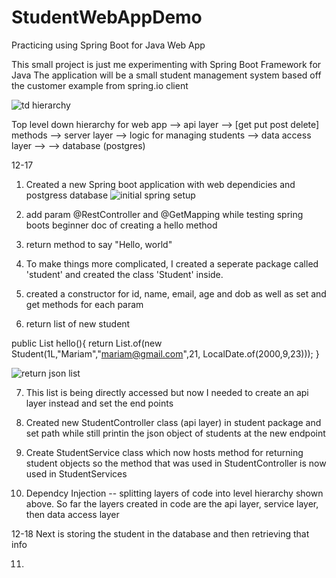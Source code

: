 # StudentWebAppDemo
Practicing using Spring Boot for Java Web App

This small project is just me experimenting with Spring Boot Framework for Java
The application will be a small student management system based off the customer example from spring.io
						client
						

![td hierarchy](https://user-images.githubusercontent.com/70227588/146650919-28ca9a1b-44dc-4081-a6e4-6f3bf984c642.JPG)


Top level down hierarchy for web app    --> api layer --> [get put post delete] methods
					--> server layer  --> logic for managing students
					--> data access layer -->
					--> database (postgres)

12-17
1. Created a new Spring boot application with web dependicies and postgress database
![initial spring setup](https://user-images.githubusercontent.com/70227588/146634238-6f498ce2-5c69-4734-bc6c-e9e71667b35c.JPG)

3. add param @RestController and @GetMapping while testing spring boots beginner doc of creating a hello method
4. return method to say "Hello, world"
5. To make things more complicated, I created a seperate package called 'student' and created the class 'Student' inside.
6. created a constructor for id, name, email, age and dob as well as set and get methods for each param
7. return list of new student

public List <Student> hello(){
		return List.of(new Student(1L,"Mariam","mariam@gmail.com",21, LocalDate.of(2000,9,23)));
	}
 
  
![return json list](https://user-images.githubusercontent.com/70227588/146631556-d209108a-59c5-451b-8488-8be60d9a662b.JPG)

7. This list is being directly accessed but now I needed to create an api layer instead and set the end points
8. Created new StudentController class (api layer) in student package and set path while still printin the json object of students
	at the new endpoint
	
9. Create StudentService class which now hosts method for returning student objects so the method that was used in StudentController is now used in StudentServices
10. Dependcy Injection -- splitting layers of code into level hierarchy shown above. So far the layers created in code are the api layer, service layer, then data access layer
	
	
12-18
Next is storing the student in the database and then retrieving that info
	
11. 
	
	
	
	
	
	
	
	

